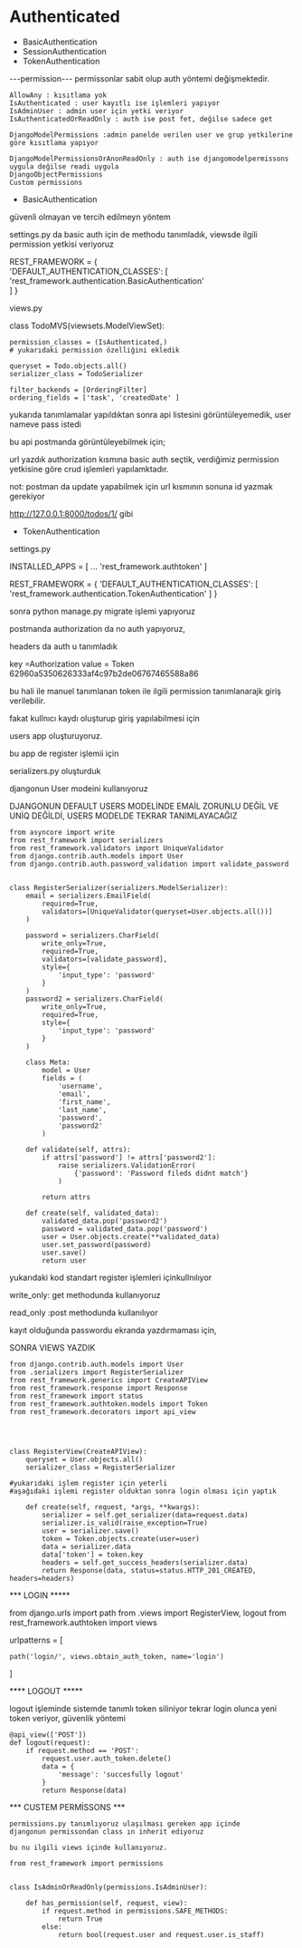 # Authenticated  

* BasicAuthentication
* SessionAuthentication
* TokenAuthentication


---permission---
permissonlar sabit olup auth yöntemi değişmektedir.
```
AllowAny : kısıtlama yok
IsAuthenticated : user kayıtlı ise işlemleri yapıyor
IsAdminUser : admin user için yetki veriyor
IsAuthenticatedOrReadOnly : auth ise post fet, değilse sadece get

DjangoModelPermissions :admin panelde verilen user ve grup yetkilerine göre kısıtlama yapıyor

DjangoModelPermissionsOrAnonReadOnly : auth ise djangomodelpermissons uygula değilse readi uygula
DjangoObjectPermissions
Custom permissions
```
* BasicAuthentication

güvenli olmayan ve tercih edilmeyn yöntem


settings.py da basic auth için de methodu tanımladık, viewsde ilgili permission yetkisi veriyoruz

REST_FRAMEWORK = {   
    'DEFAULT_AUTHENTICATION_CLASSES': [
        'rest_framework.authentication.BasicAuthentication'  
    ]
}

views.py 


class TodoMVS(viewsets.ModelViewSet):

    permission_classes = (IsAuthenticated,)
    # yukarıdaki permission özelliğini ekledik

    queryset = Todo.objects.all()
    serializer_class = TodoSerializer

    filter_backends = [OrderingFilter]
    ordering_fields = ['task', 'createdDate' ]



yukarıda tanımlamalar yapıldıktan sonra api listesini görüntüleyemedik, user nameve pass istedi

bu api postmanda görüntüleyebilmek için;

url yazdık authorization kısmına basic auth seçtik, verdiğimiz permission yetkisine göre crud işlemleri yapılamktadır.

not: postman da update yapabilmek için url kısmının sonuna id yazmak gerekiyor

http://127.0.0.1:8000/todos/1/ gibi


* TokenAuthentication

settings.py

INSTALLED_APPS = [
    ...
    'rest_framework.authtoken'
]

REST_FRAMEWORK = {
    'DEFAULT_AUTHENTICATION_CLASSES': [
        'rest_framework.authentication.TokenAuthentication'
    ]
}


sonra  python manage.py migrate işlemi yapıyoruz


postmanda authorization da no auth yapıyoruz,

headers da auth u tanımladık

key =Authorization   value = Token 62960a5350626333af4c97b2de06767465588a86


bu hali ile manuel tanımlanan token ile ilgili permission tanımlanarajk giriş verilebilir.

fakat kullnıcı kaydı oluşturup giriş yapılabilmesi için 

users app oluşturuyoruz.

bu app de register işlemii için 

serializers.py oluşturduk

djangonun User modeini kullanıyoruz

DJANGONUN DEFAULT USERS MODELİNDE EMAİL ZORUNLU DEĞİL VE UNİQ DEĞİLDİ, USERS MODELDE TEKRAR TANIMLAYACAĞIZ
```
from asyncore import write
from rest_framework import serializers
from rest_framework.validators import UniqueValidator
from django.contrib.auth.models import User
from django.contrib.auth.password_validation import validate_password


class RegisterSerializer(serializers.ModelSerializer):
    email = serializers.EmailField(
        required=True,
        validators=[UniqueValidator(queryset=User.objects.all())]
    )

    password = serializers.CharField(
        write_only=True,
        required=True,
        validators=[validate_password],
        style={
            'input_type': 'password'
        }
    )
    password2 = serializers.CharField(
        write_only=True,
        required=True,
        style={
            'input_type': 'password'
        }
    )

    class Meta:
        model = User
        fields = (
            'username',
            'email',
            'first_name',
            'last_name',
            'password',
            'password2'
        )

    def validate(self, attrs):
        if attrs['password'] != attrs['password2']:
            raise serializers.ValidationError(
                {'password': 'Password fileds didnt match'}
            )

        return attrs

    def create(self, validated_data):
        validated_data.pop('password2')
        password = validated_data.pop('password')
        user = User.objects.create(**validated_data)
        user.set_password(password)
        user.save()
        return user

```
yukarıdaki kod standart register işlemleri içinkullnılıyor

write_only:
get methodunda kullanıyoruz

read_only :post methodunda kullanılıyor

kayıt olduğunda passwordu ekranda yazdırmaması için,




SONRA VIEWS YAZDIK 

```
from django.contrib.auth.models import User
from .serializers import RegisterSerializer
from rest_framework.generics import CreateAPIView
from rest_framework.response import Response
from rest_framework import status
from rest_framework.authtoken.models import Token
from rest_framework.decorators import api_view




class RegisterView(CreateAPIView):
    queryset = User.objects.all()
    serializer_class = RegisterSerializer

#yukarıdaki işlem register için yeterli 
#aşağıdaki işlemi register olduktan sonra login olması için yaptık

    def create(self, request, *args, **kwargs):
        serializer = self.get_serializer(data=request.data)
        serializer.is_valid(raise_exception=True)
        user = serializer.save()
        token = Token.objects.create(user=user)
        data = serializer.data
        data['token'] = token.key
        headers = self.get_success_headers(serializer.data)
        return Response(data, status=status.HTTP_201_CREATED, headers=headers)

```
*** LOGIN *****

from django.urls import path
from .views import RegisterView, logout
from rest_framework.authtoken import views

urlpatterns = [
    
    path('login/', views.obtain_auth_token, name='login')
      
]

**** LOGOUT *****

logout işleminde sistemde tanımlı token siliniyor tekrar login olunca yeni token veriyor, güvenlik yöntemi
```
@api_view(['POST'])    
def logout(request):
    if request.method == 'POST':
        request.user.auth_token.delete()
        data = {
            'message': 'succesfully logout'
        }
        return Response(data)

```
*** CUSTEM PERMİSSONS ***
```
permissions.py tanımlıyoruz ulaşılması gereken app içinde
djangonun permissondan class ın inherit ediyoruz

bu nu ilgili views içinde kullanıyoruz.

from rest_framework import permissions


class IsAdminOrReadOnly(permissions.IsAdminUser):

    def has_permission(self, request, view):
        if request.method in permissions.SAFE_METHODS:
            return True
        else:
            return bool(request.user and request.user.is_staff)
```
